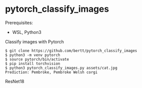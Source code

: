 # pytorch_classify_images

Prerequisites:

- WSL, Python3

Classify images with Pytorch

```
$ git clone https://github.com/bertt/pytorch_classify_images
$ python3 -m venv pytorch  
$ source pytorch/bin/activate   
$ pip install torchvision
$ python3 pytorch_classify_images.py assets/cat.jpg
Prediction: Pembroke, Pembroke Welsh corgi
```

ResNet18
